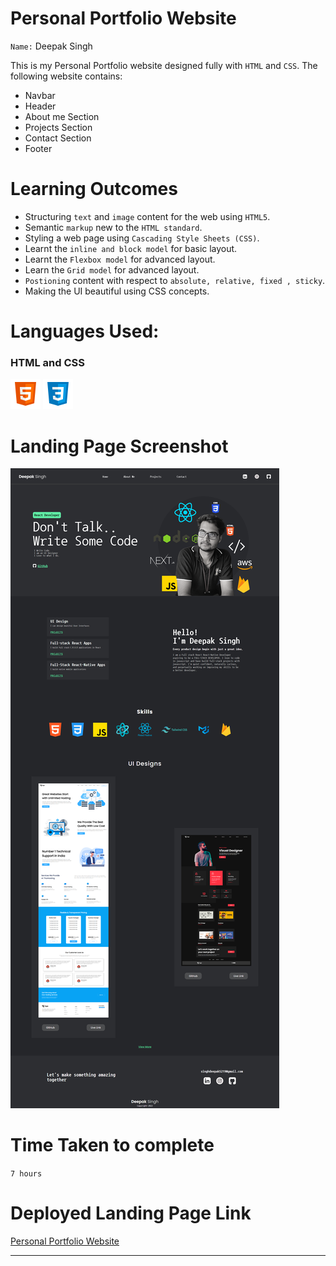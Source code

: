 # Personal Portfolio Website

`Name:` Deepak Singh

This is my Personal Portfolio website designed fully with `HTML` and `CSS`. The following website contains:

 - Navbar
 - Header
 - About me Section
 - Projects Section
 - Contact Section
 - Footer


 # Learning Outcomes
  
  - Structuring `text` and `image` content for the web using `HTML5`.
  - Semantic `markup` new to the `HTML standard`.
  - Styling a web page using `Cascading Style Sheets (CSS)`.
  - Learnt the `inline and block model` for basic layout.
  - Learnt the `Flexbox model` for advanced layout.
  - Learn the `Grid model` for advanced layout.
  - `Postioning` content with respect to `absolute, relative, fixed , sticky`.
  - Making the UI beautiful using CSS concepts.

# Languages Used:
 ### HTML and CSS
 ![HTML](./readme-icons/html.png) 
 ![CSS](./readme-icons/css.png)

 # Landing Page Screenshot

 ![](./screenshot/1.png)

 # Time Taken to complete
`7 hours`

# Deployed Landing Page Link

[Personal Portfolio Website](https://personal-portfolio-website-alpha.vercel.app/)
***